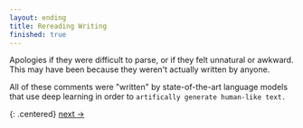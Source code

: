 ```yaml
---
layout: ending
title: Rereading Writing
finished: true
---
```


Apologies if they were difficult to parse, or if they felt unnatural or awkward. This may have been because they weren't actually written by anyone. 

<!-- [if they gave up and skipped here] You were right to not understand them. They weren't written by anyone. -->


<div class="fade-in-slow">
All of these comments were "written" by state-of-the-art language models that use deep learning in order to <code>artifically generate human-like text.</code>

{: .centered}
<a href="background.html">next -></a>
</div>

